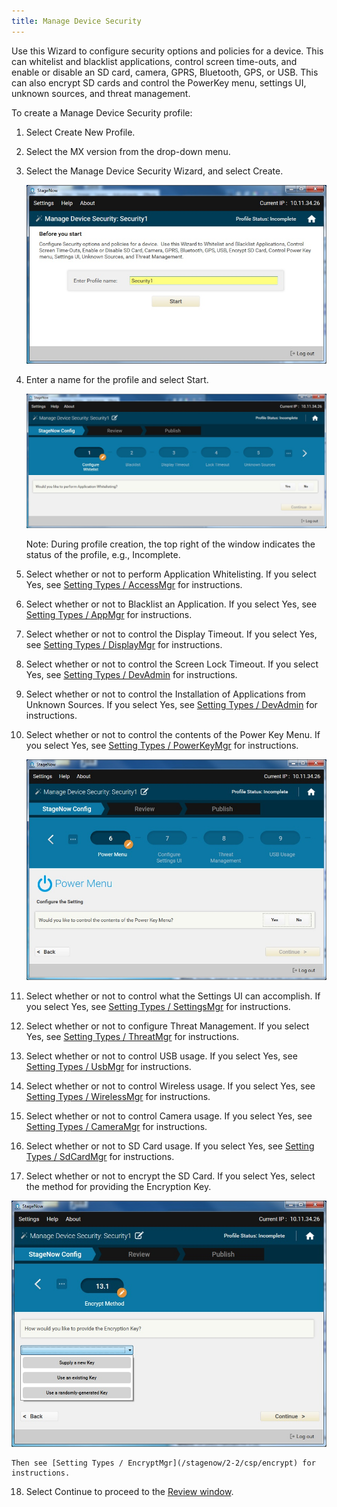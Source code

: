 ```yaml
---
title: Manage Device Security
---
```

Use this Wizard to configure security options and policies for a device.  This can whitelist and blacklist applications, control screen time-outs, and enable or disable an SD card, camera, GPRS, Bluetooth, GPS, or USB. This can also encrypt SD cards and control the PowerKey menu, settings UI, unknown sources, and threat management. 

To create a Manage Device Security profile:

1. Select Create New Profile.

2. Select the MX version from the drop-down menu.

3. Select the Manage Device Security Wizard, and select Create.

    ![img](../../images/profiles/managesecurity_name.jpg)

4. Enter a name for the profile and select Start.

    ![img](../../images/profiles/managesecurity_whitelist.jpg)

    Note: During profile creation, the top right of the window indicates the status of the profile, e.g., Incomplete.

5. Select whether or not to perform Application Whitelisting. If you select Yes, see [Setting Types / AccessMgr](/stagenow/2-2/csp/access) for instructions. 

6. Select whether or not to Blacklist an Application. If you select Yes, see [Setting Types / AppMgr](/stagenow/2-2/csp/app) for instructions. 

7. Select whether or not to control the Display Timeout. If you select Yes, see [Setting Types / DisplayMgr](/stagenow/2-2/csp/display) for instructions. 

8. Select whether or not to control the Screen Lock Timeout. If you select Yes, see [Setting Types / DevAdmin](/stagenow/2-2/csp/devadmin) for instructions. 

9. Select whether or not to control the Installation of Applications from Unknown Sources. If you select Yes, see [Setting Types / DevAdmin](/stagenow/2-2/csp/devadmin) for instructions. 

10. Select whether or not to control the contents of the Power Key Menu. If you select Yes, see [Setting Types / PowerKeyMgr](/stagenow/2-2/csp/powerkey) for instructions.

    ![img](../../images/profiles/managesecurity_powerkey.jpg)

11. Select whether or not to control what the Settings UI can accomplish. If you select Yes, see [Setting Types / SettingsMgr](/stagenow/2-2/csp/settings) for instructions.

12. Select whether or not to configure Threat Management. If you select Yes, see [Setting Types / ThreatMgr](/stagenow/2-2/csp/threat) for instructions.

13. Select whether or not to control USB usage. If you select Yes, see [Setting Types / UsbMgr](/stagenow/2-2/csp/usb) for instructions.

14. Select whether or not to control Wireless usage. If you select Yes, see [Setting Types / WirelessMgr](/stagenow/2-2/csp/wireless) for instructions.

15. Select whether or not to control Camera usage. If you select Yes, see [Setting Types / CameraMgr](/stagenow/2-2/csp/camera) for instructions.

16. Select whether or not to SD Card usage. If you select Yes, see [Setting Types / SdCardMgr](/stagenow/2-2/csp/sdcard) for instructions.

17. Select whether or not to encrypt the SD Card. If you select Yes, select the method for providing the Encryption Key.

   ![img](../../images/profiles/managesecurity_encryptSDcard.jpg)


    Then see [Setting Types / EncryptMgr](/stagenow/2-2/csp/encrypt) for instructions.

18. Select Continue to proceed to the [Review window](/stagenow/2-2/stagingprofiles?Review).
